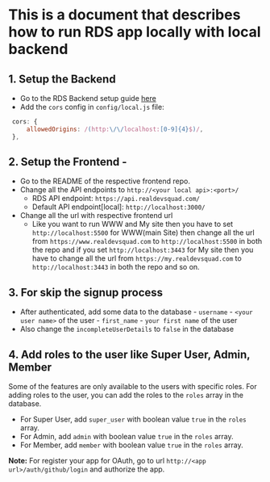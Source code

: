 # This is a document that describes how to run RDS app locally with local backend

## 1. Setup the Backend

- Go to the RDS Backend setup guide [here](https://github.com/Real-Dev-Squad/website-backend/#readme)
- Add the `cors` config in `config/local.js` file:

```javascript
 cors: {
     allowedOrigins: /(http:\/\/localhost:[0-9]{4}$)/,
 },
```

## 2. Setup the Frontend -

- Go to the README of the respective frontend repo.
- Change all the API endpoints to `http://<your local api>:<port>/`
  - RDS API endpoint: `https://api.realdevsquad.com/`
  - Default API endpoint[local]: `http://localhost:3000/`
- Change all the url with respective frontend url
  - Like you want to run WWW and My site then you have to set `http://localhost:5500` for WWW(main Site) then change all the url from `https://www.realdevsquad.com` to `http://localhost:5500` in both the repo and if you set `http://localhost:3443` for My site then you have to change all the url from `https://my.realdevsquad.com` to `http://localhost:3443` in both the repo and so on.

## 3. For skip the signup process

- After authenticated, add some data to the database
      - `username` - `<your user name>` of the user
      - `first_name` - `your first name` of the user
- Also change the `incompleteUserDetails` to `false` in the database

## 4. Add roles to the user like Super User, Admin, Member

Some of the features are only available to the users with specific roles. For adding roles to the user, you can add the roles to the `roles` array in the database.

- For Super User, add `super_user` with boolean value `true` in the `roles` array.
- For Admin, add `admin` with boolean value `true` in the `roles` array.
- For Member, add `member` with boolean value `true` in the `roles` array.

**Note:** For register your app for OAuth, go to url `http://<app url>/auth/github/login` and authorize the app.
